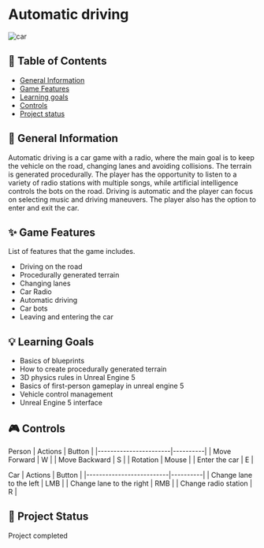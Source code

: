 # Automatic driving



![car](https://github.com/ZuzRad/UnrealEngine-Automatic-driving/assets/107064508/0cdf52b1-e637-4724-a9b6-7f95691fc339)


## 📖 Table of Contents
* [General Information](https://github.com/ZuzRad/UnrealEngine-Automatic-driving#-general-information)
* [Game Features](https://github.com/ZuzRad/UnrealEngine-Automatic-driving#-game-features)
* [Learning goals](https://github.com/ZuzRad/UnrealEngine-Automatic-driving#-learning-goals)
* [Controls](https://github.com/ZuzRad/UnrealEngine-Automatic-driving#-controls)
* [Project status](https://github.com/ZuzRad/UnrealEngine-Automatic-driving#-project-status)

## 📝 General Information
Automatic driving is a car game with a radio, where the main goal is to keep the vehicle on the road, changing lanes and avoiding collisions. The terrain is generated procedurally. The player has the opportunity to
listen to a variety of radio stations with multiple songs, while artificial intelligence controls the bots on the road. Driving is automatic and the player can focus on selecting music and driving maneuvers. The player 
also has the option to enter and exit the car.
## ✨ Game Features
List of features that the game includes.
- Driving on the road
- Procedurally generated terrain
- Changing lanes
- Car Radio
- Automatic driving
- Car bots
- Leaving and entering the car

## 💡 Learning Goals
- Basics of blueprints
- How to create procedurally generated terrain
- 3D physics rules in Unreal Engine 5
- Basics of first-person gameplay in unreal engine 5
- Vehicle control management
- Unreal Engine 5 interface


## 🎮 Controls
Person
| Actions               | Button   |
|-----------------------|----------|
| Move Forward          | W        |
| Move Backward         | S        |
| Rotation              | Mouse    |
| Enter the car         | E        |

Car
| Actions                  | Button   |
|--------------------------|----------|
| Change lane to the left  | LMB      |
| Change lane to the right | RMB      |
| Change radio station     | R        |

## 🌱 Project Status
Project completed

